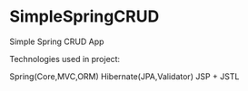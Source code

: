 # SimpleSpringCRUD
Simple Spring CRUD App 

Technologies used in project:

Spring(Core,MVC,ORM)
Hibernate(JPA,Validator)
JSP + JSTL

